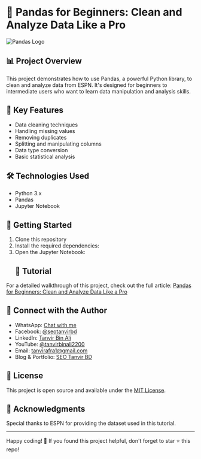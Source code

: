 # 🐼 Pandas for Beginners: Clean and Analyze Data Like a Pro

![Pandas Logo](https://upload.wikimedia.org/wikipedia/commons/e/ed/Pandas_logo.svg)

## 📊 Project Overview

This project demonstrates how to use Pandas, a powerful Python library, to clean and analyze data from ESPN. It's designed for beginners to intermediate users who want to learn data manipulation and analysis skills.

## 🌟 Key Features

- Data cleaning techniques
- Handling missing values
- Removing duplicates
- Splitting and manipulating columns
- Data type conversion
- Basic statistical analysis

## 🛠️ Technologies Used

- Python 3.x
- Pandas
- Jupyter Notebook

## 🚀 Getting Started

1. Clone this repository
2. Install the required dependencies:
3. Open the Jupyter Notebook:
   ## 📘 Tutorial

For a detailed walkthrough of this project, check out the full article: [Pandas for Beginners: Clean and Analyze Data Like a Pro](https://seotanvirbd.com/pandas-for-beginners)

## 🤝 Connect with the Author

- WhatsApp: [Chat with me](https://api.whatsapp.com/send?phone=8801687373830)
- Facebook: [@seotanvirbd](https://www.facebook.com/seotanvirbd)
- LinkedIn: [Tanvir Bin Ali](https://www.linkedin.com/in/seotanvirbd/)
- YouTube: [@tanvirbinali2200](https://www.youtube.com/@tanvirbinali2200)
- Email: tanvirafra1@gmail.com
- Blog & Portfolio: [SEO Tanvir BD](https://seotanvirbd.com/)

## 📜 License

This project is open source and available under the [MIT License](LICENSE).

## 🙏 Acknowledgments

Special thanks to ESPN for providing the dataset used in this tutorial.

---

Happy coding! 🎉 If you found this project helpful, don't forget to star ⭐️ this repo!
